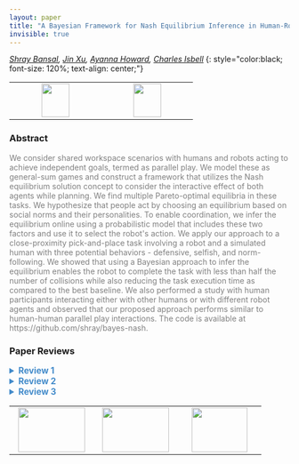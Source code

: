 ```yaml
---
layout: paper
title: "A Bayesian Framework for Nash Equilibrium Inference in Human-Robot Parallel Play"
invisible: true
---
```

*[Shray Bansal](https://shraybansal.com),  [Jin Xu](http://),  [Ayanna Howard](https://howard.ece.gatech.edu/),  [Charles Isbell](https://www.cc.gatech.edu/fac/Charles.Isbell/)*
{: style="color:black; font-size: 120%; text-align: center;"}

<table width="30%"> <tr>
<td style="width: 20%; text-align: center;"><a href="http://www.roboticsproceedings.org/rss16/p042.pdf"><img src="{{ site.baseurl }}/images/paper_link.png"
width = "50"  height = "60"/> </a> </td>

<td style="width: 20%; text-align: center;"><a href="https://shraybansal.com/research/bayesnash"><img src="{{ site.baseurl }}/images/website_link.png"
width = "50"  height = "60"/> </a> </td>

</tr></table>

### Abstract
<html><p style="color:gray; font-size: 100%; text-align: justified;">
We consider shared workspace scenarios with humans and robots acting to achieve independent goals, termed as parallel play. We model these as general-sum games and construct a framework that utilizes the Nash equilibrium solution concept to consider the interactive effect of both agents while planning. We find multiple Pareto-optimal equilibria in these tasks. We hypothesize that people act by choosing an equilibrium based on social norms and their personalities. To enable coordination, we infer the equilibrium online using a probabilistic model that includes these two factors and use it to select the robot's action. We apply our approach to a close-proximity pick-and-place task involving a robot and a simulated human with three potential behaviors - defensive, selfish, and norm-following. We showed that using a Bayesian approach to infer the equilibrium enables the robot to complete the task with less than half the number of collisions while also reducing the task execution time as compared to the best baseline. We also performed a study with human participants interacting either with other humans or with different robot agents and observed that our proposed approach performs similar to human-human parallel play interactions. The code is available at https://github.com/shray/bayes-nash.
</p></html>

### Paper Reviews
<details><summary style="font-size:110%; color:#438BCA; cursor: pointer;"><b> Review 1</b></summary>
<p style="color:gray; font-size: 100%; text-align: justified; white-space: pre-line">
In this submission, the authors present a novel model for human-robot task planning that casts the problem as a general-sum game in which multiple Nash equilibria are weighted against each other using a Bayesian formulation. The formulation includes an expert-crafted and domain-specific social norm and a agent-specific individual preference that is inferred online. 

The authors also present a set of three related studies in which the approach is evaluated against baselines. This includes a simulated human study, a human-human study, and a human-robot study. Through the studies, the authors show that the developed approach leads to a good balance of safety and efficiency, reducing the number of safety stops while also lowering the time to complete the task. While this was true in the simulated human study, the developed approach actually led to more safety stops in the human-robot study. The authors present plausible reasons for this results and make suggestions for follow-on work.

The paper is placed well within context of prior work, and presents the method in a clear and concise manner. The approach appears novel and is technically sound. The ability to infer agent preferences online and leverage domain-specific norms to select from multiple equilibria is an interesting and useful idea. The experiments and analysis are interesting and informative.

The main drawback I see is that while the presented approach is designed for any N number of agents collaborating together, all of the analysis is done with just two agents. It is difficult to determine whether the conclusions and claims made by the authors about the approach would actually carry to a larger multi-agent scenario. Would the robot be able to infer the preferences of multiple people successfully and maintain safety and efficiency? Would the approach be computationally tractable in that case? (A discussion of computational complexity and real-time performance is needed).

The next drawback is that the analysis/explanation of the studies is a bit lacking. There is no statistical analysis of the simulated studies (so it’s hard to tell what differences are actually significant) and the descriptions are incomplete. For example, what are the error bars in the figures? (standard deviation, SEM, etc.). Also, how are some of the parameters set, and what were the selected values? (e.g., tau in Eq 3 and 6). These are critical for reproducibility. 

Finally, the paper has a few typos/grammar issues:
- Section V.B. cuts off mid-sentence
- Section VI. “Metrics” starts off with a run-on sentence
- Section VIII.A. there is a reference to Figure 8, that is actually referring to Figure 6.
</p> </details>

<details><summary style="font-size:110%; color:#438BCA; cursor: pointer;"><b> Review 2</b></summary>
<p style="color:gray; font-size: 100%; text-align: justified; white-space: pre-line">
*****
Strengths and weaknesses:

The paper considers a relevant and topical problem, which is of interest to the conference audience. As stated in the summary of contributions, the authors identify that very few formalisms exist that utilize game theory for HRI and provide a novel approach towards this gap. The research plan is well designed: borrowing insights from human interactions (via human-human studies), designing algorithms building upon prior formalism (i.e., game theory and Bayesian inference), and evaluating them with humans. The paper is overall well written, with a good coverage of related work, description of the approach, and results.

The key weakness is the evaluation of the proposed approach, where the evaluations are carried out with small sample size, without baselines from the relevant prior art, and (although less importantly) only in simulation. The small sample size makes assessing the generalizability of observed trends difficult. Further, over the past few years, several approaches have been developed for generating robot behavior in shared workspace tasks. In the absence of evaluations against a representative baseline (see detailed comments for suggestions), it is difficult to assess the utility of game-theoretic formalisms in general and the proposed approach in particular. 

Please see the detailed comments and suggestions listed below.

*****
Comments and suggestions:

1) (Abstract) The abstract states that the proposed approach outperforms the best baseline. This statement should be better qualified as this is observed only in agent-agent studies, with key differences in human-agent studies. Further, no comparisons are made to baselines from the prior art.

2) (Related Work) Despite the presence of several HRI formalisms, the authors provide good coverage of related work. However, space permitting, a few highly related papers would be useful to add to this discussion:

2.1) (Game-theoretic approaches) The following paper, which formalizes HRI problem using game theory, is highly related and currently missing from the discussion: Nikolaidis, Stefanos, et al. "Game-theoretic modeling of human adaptation in human-robot collaboration." Proceedings of the 2017 ACM/IEEE international conference on human-robot interaction. 2017.

2.2) (Theory of mind-based approaches) While the theory of mind- based approaches do not explicitly compute or reason about equilibria, they reason about the influence of human on a robot and vice-versa. For instance, please see: Devin, Sandra, and Rachid Alami. "An implemented theory of mind to improve human-robot shared plans execution." 2016 11th ACM/IEEE International Conference on Human-Robot Interaction (HRI). IEEE, 2016.

3) (Results of Human-Agent Study, Section 8) The experiments, despite their small sample size, are well designed. However, the results of the human-agent study and its difference with the agent-agent study (Section 6), also question several assumptions of a formalism based on game-theoretic equilibrium. For instance,
- Do human-robot interactions necessarily follow an equilibrium, especially given that both the human and robot can adapt?
- One interpretation presented in Section 9 highlights that humans indeed adapt and modify their policy in response to that of the robot. This observation raises the question, "Can the proposed approach identify if a stable equilibrium has been reached and, if so, correctly estimate its value?" The results indicate otherwise.
As noted above, the observed results are informative for the design of HRI algorithms as well as to understand the utility of game-theoretic formalisms for computing robot policies. Consequently, it will be useful to include additional discussion, which addresses the above questions.

4) (Relation to decision-theoretic approaches) Several decision-theoretic approaches have been developed and demonstrated to perform effectively in shared workspace tasks (for instance, see list below). Similar to the game-theoretic approach proposed in the submission, these approaches maintain an estimate of the human's latent state (either preference or goal) and arrive at robot policy. However, they do not require the presence of equilibrium and can tackle larger problem spaces (e.g., continuous spaces in the case of Javdani et al.) as compared to the proposed approach. Further, they can algorithmically generate spatio-temporal behavior that is typical of human interaction (e.g., wait and then go), which is absent in the implementation of the Bayes-Nash approach.

To demonstrate the utility of the proposed approach, consider including a comparison to one representative decision-theoretic approach from the following,
- Chen, Min, et al. "Planning with trust for human-robot collaboration." Proceedings of the 2018 ACM/IEEE International Conference on Human-Robot Interaction. 2018.
- Unhelkar, Vaibhav V., et al. "Human-aware robotic assistant for collaborative assembly: Integrating human motion prediction with planning in time." IEEE Robotics and Automation Letters 3.3 (2018): 2394-2401.
- Javdani, Shervin, et al. "Shared autonomy via hindsight optimization for teleoperation and teaming." The International Journal of Robotics Research 37.7 (2018): 717-742.
- Cheng, Yujiao, et al. "Towards Efficient Human-Robot Collaboration With Robust Plan Recognition and Trajectory Prediction." IEEE Robotics and Automation Letters 5.2 (2020): 2602-2609.

5) (Section 3) Typically, the action refers to an atomic action, which is chosen and then executed without modification. However, in the current formalism, action corresponds to RRT plans (which can be changed mid-execution). Please clarify if this understanding is correct. If so, consider including a footnote mentioning that actions can be modified mid-execution.

6) (Equation 6) Does the equation only apply to timestep 0? The description following the equation "Comparing the distance ... equilibrium performance." was difficult to follow. Please consider rephrasing this description.

7) (Section 4, Clarification question) Does the formalism assume equilibrium is achieved and remains constant over the task execution, and only the belief over the equilibria changes? Or, does it also apply to cases in which the equilibrium has not been achieved (and is changing during the interaction)?

*****
Minor comments on the clarity of the presentation:

The submission is overall well written and easy to follow. Minor suggestions and typos are listed as follows:
- (Abstract) Bayesian should be capitalized.
- (Introduction) Consider including a reference for the term `parallel play` from psychology literature.
- (Section 3) The phrase 'set of all actions' is ambiguous, as it refers both to a (the action profile) and A (the set of joint actions).
- (Section 4) "we take its joint" is informal. Please change to "we take its joint distribution."
- (Section 5A) In the current formalism, does N correspond to 2? If the approach is indeed general and extends to beyond 2 agents, consider mentioning it explicitly in the text.
- (Figure 4) The phrase Bayes-Nash has not been defined in the text. Please note that the proposed approach is referred to as Bayes-Nash. 
- (Figure 5) Similarly, the phrase Fair-Nash has not been defined in the text. I assume that it refers to the baseline "Selfish-Nash."
- (Section 6) Both the phrases Bayes-Nash and Nash-Bayes are used in the paper. Consider using only one to maintain uniformity.
- (Section 6) Typo: ' We measured measured...''
- (Figure 5b) In the description of Figure 5b, it is ambiguous which human is replaced (the control, the participants, or both). Please consider rephrasing this description.

*****
</p> </details>

<details><summary style="font-size:110%; color:#438BCA; cursor: pointer;"><b> Review 3</b></summary>
<p style="color:gray; font-size: 100%; text-align: justified; white-space: pre-line">
Originality: The paper presents a novel solution to interaction in a shared space. The solution was interesting as were the results. Especially novel was using both norms and personality types to select from multiple equilibria.

Quality: The modeling efforts were justified and well-reasoned. The norms and personality types were grounded in well-recognized approaches in game theory (e.g., minimax, fairness).  The planning algorithm was appropriate for the problem. 

There are a few ways that the paper could have been improved:
(1) The game theory model was based in single-stage games. The problem, however, seemed more aligned with games where human and robot would interact repeatedly. The paper should mention that in repeated play there are many more equilibria (from the folk theorem in repeated play games), including equilibria where the two agents take turns receiving their most preferred outcome. The paper should justify why only equilibria for single stage games were considered.
(2) The three types of studies provided evidence that the solution approach has merit. However, as identified by the authors, the human-human and human-robot studies had too few participants to allow any statistical conclusions. That is unfortunate because it decrease confidence in the conclusions.
(3) I wasn't sure about some of the aspects of the study with real humans. Specifically, was the order with which the humans interacted with the strategies counterbalanced? If not, it is impossible to know whether the trends in the data are simply from a learning effect.

Clarity: The paper is really well written and includes an excellent review of the literature. Assumptions were clear, modeling choices were clear, and limitations were clear.

Significance: The paper makes a solid contribution to human-robot interaction, expanding the state-of-the-art.
</p> </details>

<table width="100%"><tr><td style="width: 30%; text-align: center;"><a href="{{ site.baseurl }}/program/papers/41"> <img src="{{ site.baseurl }}/images/previous_icon.png" width = "120"  height = "80"/> </a> </td>

<td style="width: 30%; text-align: center;"><a href="{{ site.baseurl }}/program/papers"> <img src="{{ site.baseurl }}/images/overview_icon.png" width = "120"  height = "80"/> </a> </td> 

<td style="width: 30%; text-align: center;"><a href="{{ site.baseurl }}/program/papers/43"> <img src="{{ site.baseurl }}/images/next_icon.png" width = "100"  height = "80"/> </a> </td> 

</tr></table>


